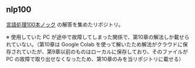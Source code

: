 ## nlp100
[言語処理100本ノック](https://nlp100.github.io/) の解答を集めたリポジトリ。

※ 使用していた PC が途中で故障してしまった関係で、第10章の解法しか載せられていない。（第10章は Google Colab を使って解いたため解法がクラウドに保存されていたが、第9章以前のものはローカルに保存しており、そのファイルが PC の故障で取り出せなくなったため、第10章のみを当リポジトリに載せる）
